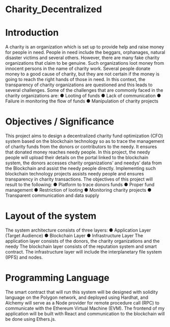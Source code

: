 # Charity_Decentralized
# Introduction
A charity is an organization which is set up to provide help and raise money for people in need. People in need include the beggars, orphanages, natural disaster victims and several others. However, there are many fake charity organizations that claim to be genuine. Such organizations loot money from innocent persons in the name of charity work. Several people donate money to a good cause of charity, but they are not certain if the money is going to reach the right hands of those in
need. In this context, the transparency of charity organizations are questioned and this leads to several challenges.
Some of the challenges that are commonly faced in the charity organizations are:
● Looting of funds
● Lack of communication
● Failure in monitoring the flow of funds
● Manipulation of charity projects
# Objectives / Significance
This project aims to design a decentralized charity fund optimization (CFO) system based on the blockchain technology so as to trace the management of charity funds from the donors or contributors to the needy. It ensures that donated money reaches needy people. In this project, the needy people will upload their details on the portal linked to the blockchain system, the donors accesses charity organizations’ and needys’ data from the Blockchain and assist the needy people directly. Implementing such blockchain technology projects assists needy people and ensures transparency in charity transactions.
The objectives of this project will result to the following:
● Platform to trace donors funds
● Proper fund management
● Restriction of looting
● Monitoring charity projects
● Transparent communication and data supply
# Layout of the system
The system architecture consists of three layers:
● Application Layer (Target Audience)
● Blockchain Layer
● Infrastructure Layer
The application layer consists of the donors, the charity organizations and the needy
The blockchain layer consists of the reputation system and smart contract.
The infrastructure layer will include the interplanetary file system (IPFS) and nodes.
# Programming Language
The smart contract that will run this system will be designed with solidity language on the Polygon network, and deployed using Hardhat, and Alchemy will serve as a Node provider for remote procedure call (RPC) to communicate with the Ethereum Virtual Machine (EVM). The frontend of my application will be built with React and communication to the blockchain will be done using Ethers.js.
